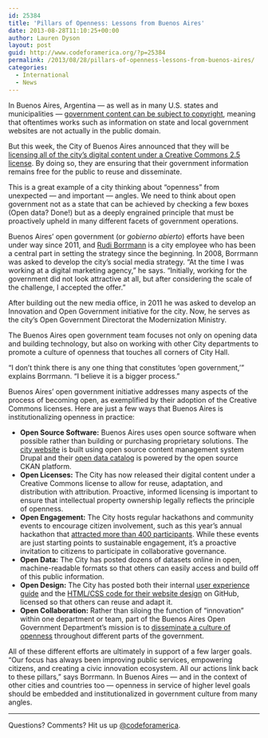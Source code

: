 ```yaml
---
id: 25384
title: 'Pillars of Openness: Lessons from Buenos Aires'
date: 2013-08-28T11:10:25+00:00
author: Lauren Dyson
layout: post
guid: http://www.codeforamerica.org/?p=25384
permalink: /2013/08/28/pillars-of-openness-lessons-from-buenos-aires/
categories:
  - International
  - News
---
```

In Buenos Aires, Argentina — as well as in many U.S. states and municipalities — [government content can be subject to copyright](http://nymuniblog.com/?p=2673), meaning that oftentimes works such as information on state and local government websites are not actually in the public domain.

But this week, the City of Buenos Aires announced that they will be [licensing all of the city’s digital content under a Creative Commons 2.5 license](http://www.buenosaires.gob.ar/noticias/la-ciudad-comparte-sus-contenidos-digitales). By doing so, they are ensuring that their government information remains free for the public to reuse and disseminate.

This is a great example of a city thinking about “openness” from unexpected — and important — angles. We need to think about open government not as a state that can be achieved by checking a few boxes (Open data? Done!) but as a deeply engrained principle that must be proactively upheld in many different facets of government operations.



Buenos Aires’ open government (or _gobierno abierto_) efforts have been under way since 2011, and [Rudi Borrmann](https://twitter.com/DonRudi) is a city employee who has been a central part in setting the strategy since the beginning. In 2008, Borrmann was asked to develop the city’s social media strategy. “At the time I was working at a digital marketing agency,” he says. “Initially, working for the government did not look attractive at all, but after considering the scale of the challenge, I accepted the offer.”

After building out the new media office, in 2011 he was asked to develop an Innovation and Open Government initiative for the city. Now, he serves as the city’s Open Government Directorat the Modernization Ministry.

The Buenos Aires open government team focuses not only on opening data and building technology, but also on working with other City departments to promote a culture of openness that touches all corners of City Hall.

“I don’t think there is any one thing that constitutes ‘open government,’” explains Borrmann. “I believe it is a bigger process.”

Buenos Aires’ open government initiative addresses many aspects of the process of becoming open, as exemplified by their adoption of the Creative Commons licenses. Here are just a few ways that Buenos Aires is institutionalizing openness in practice:

  * **Open Source Software:** Buenos Aires uses open source software when possible rather than building or purchasing proprietary solutions. The [city website](http://www.buenosaires.gob.ar/) is built using open source content management system Drupal and their [open data catalog](http://data.buenosaires.gob.ar/dataset) is powered by the open source CKAN platform.
  * **Open Licenses:** The City has now released their digital content under a Creative Commons license to allow for reuse, adaptation, and distribution with attribution. Proactive, informed licensing is important to ensure that intellectual property ownership legally reflects the principle of openness.
  * **Open Engagement:** The City hosts regular hackathons and community events to encourage citizen involvement, such as this year’s annual hackathon that [attracted more than 400 participants](http://gov30.typepad.com/design/2013/05/buenos-aires-city-leading-civic-hackathon-initiatives.html). While these events are just starting points to sustainable engagement, it’s a proactive invitation to citizens to participate in collaborative governance.
  * **Open Data:** The City has posted dozens of datasets online in open, machine-readable formats so that others can easily access and build off of this public information.
  * **Open Design:** The City has posted both their internal [user experience guide](https://github.com/gcba/guiaux) and the [HTML/CSS code for their website design](https://github.com/gcba/BAstrap) on GitHub, licensed so that others can reuse and adapt it.
  * **Open Collaboration:** Rather than siloing the function of “innovation” within one department or team, part of the Buenos Aires Open Government Department’s mission is to [disseminate a culture of openness](http://codeforamerica.org/2012/06/21/open-government-in-buenos-aires/) throughout different parts of the government.

All of these different efforts are ultimately in support of a few larger goals. “Our focus has always been improving public services, empowering citizens, and creating a civic innovation ecosystem. All our actions link back to these pillars,” says Borrmann. In Buenos Aires — and in the context of other cities and countries too — openness in service of higher level goals should be embedded and institutionalized in government culture from many angles.

* * *

Questions? Comments? Hit us up <a href="http://twitter.com/codeforamerica" target="_blank">@codeforamerica</a>.